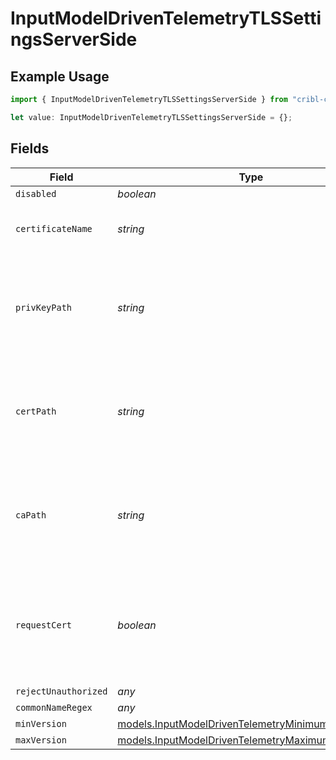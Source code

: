 # InputModelDrivenTelemetryTLSSettingsServerSide

## Example Usage

```typescript
import { InputModelDrivenTelemetryTLSSettingsServerSide } from "cribl-control-plane/models";

let value: InputModelDrivenTelemetryTLSSettingsServerSide = {};
```

## Fields

| Field                                                                                                        | Type                                                                                                         | Required                                                                                                     | Description                                                                                                  |
| ------------------------------------------------------------------------------------------------------------ | ------------------------------------------------------------------------------------------------------------ | ------------------------------------------------------------------------------------------------------------ | ------------------------------------------------------------------------------------------------------------ |
| `disabled`                                                                                                   | *boolean*                                                                                                    | :heavy_minus_sign:                                                                                           | N/A                                                                                                          |
| `certificateName`                                                                                            | *string*                                                                                                     | :heavy_minus_sign:                                                                                           | The name of the predefined certificate                                                                       |
| `privKeyPath`                                                                                                | *string*                                                                                                     | :heavy_minus_sign:                                                                                           | Path on server containing the private key to use. PEM format. Can reference $ENV_VARS.                       |
| `certPath`                                                                                                   | *string*                                                                                                     | :heavy_minus_sign:                                                                                           | Path on server containing certificates to use. PEM format. Can reference $ENV_VARS.                          |
| `caPath`                                                                                                     | *string*                                                                                                     | :heavy_minus_sign:                                                                                           | Path on server containing CA certificates to use. PEM format. Can reference $ENV_VARS.                       |
| `requestCert`                                                                                                | *boolean*                                                                                                    | :heavy_minus_sign:                                                                                           | Require clients to present their certificates. Used to perform client authentication using SSL certs.        |
| `rejectUnauthorized`                                                                                         | *any*                                                                                                        | :heavy_minus_sign:                                                                                           | N/A                                                                                                          |
| `commonNameRegex`                                                                                            | *any*                                                                                                        | :heavy_minus_sign:                                                                                           | N/A                                                                                                          |
| `minVersion`                                                                                                 | [models.InputModelDrivenTelemetryMinimumTLSVersion](../models/inputmodeldriventelemetryminimumtlsversion.md) | :heavy_minus_sign:                                                                                           | N/A                                                                                                          |
| `maxVersion`                                                                                                 | [models.InputModelDrivenTelemetryMaximumTLSVersion](../models/inputmodeldriventelemetrymaximumtlsversion.md) | :heavy_minus_sign:                                                                                           | N/A                                                                                                          |